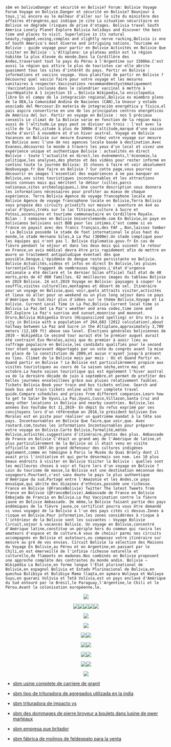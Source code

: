 
```
sbm en bolivieDanger et sécurité en Bolivie? Forum: Bolivie Voyage Forum Voyage en Bolivie.Danger et sécurité en Bolivie? Bounjour à tous,j'ai encore eu le malheur d'aller sur le site du ministère des affaires étrangères,qui indique je cite La situation sécuritaire en Bolivie se dégrade (risques de prise d'otages. Bolivia travel South America Lonely Planet Explore Bolivia holidays and discover the best time and places to visit. Superlative in its natural beauty,rugged,vexing,complex and slightly nerve racking,Bolivia is one of South America's most diverse and intriguing nations. Tourisme en Bolivie : guide voyage pour partir en Bolivie Activités en Bolivie Que visiter en Bolivie : L'Altiplano: Le plateau andin est la région habitée la plus élevée du monde.Dans la Cordillère des Andes,traversant tout le pays du Pérou à l'Argentine sur 1500km.C'est aussi la région qui attire le plus de touristes car elle abrite quasiment tous les sites d'intérêt du pays. Partir en Bolivie : informations et vaccins voyage. Vous planifiez de partir en Bolivie ? Découvrez quel vaccin faire pour votre voyage et les mesures sanitaires à respecter.Vaccinations recommandéesSystématiquement :Vaccinations incluses dans le calendrier vaccinal à mettre à jourHépatite A 1 injection 15 … Bolivia Wikipedia,la enciclopedia libre En el campo de la integración regional,Bolivia es miembro pleno de la OEA,la Comunidad Andina de Naciones (CAN),la Unasur y estado asociado del Mercosur.En materia de integración energética y física,el país aspira convertirse en uno de los principales centros energéticos de América del Sur. Partir en voyage en Bolivie : nos 5 précieux conseils Le climat de la Bolivie varie en fonction de la région mais aussi de l'altitude.Le pays peut se diviser en trois : l'est avec la ville de la Paz,située à plus de 3000m d'altitude,marqué d'une saison sèche d'avril à novembre et d'un hiver austral. Voyage en Bolivie Vacances en Bolivie sur mesure Evaneos Créez votre voyage sur mesure en Bolivie avec l'une de nos agences locale basée à destination.Avec Evaneos,découvrez le monde à travers les yeux d'un local et vivez une expérience unique et authentique Bolivie : actualités en direct Bolivie : toute l'actualité en direct,les événements,l'économie,la politique,les analyses,des photos et des vidéos pour rester informé en continu toute la journée Bolivie: 15 choses à faire et voir absolument Noobvoyage.fr Que faire en Bolivie ? Sur cette page,vous pourrez découvrir en images l'essentiel des expériences à ne pas manquer en Bolivie,ses sites touristiques incontournables et les attractions moins connues mais qui méritent le détour (villes,parcs nationaux,sites archéologiques…).Une courte description vous donnera les informations nécessaires pour profiter au mieux de chaque expérience. Terra Bolivia Agence de voyage francophone locale en Bolivie Agence de voyage francophone locale en Bolivie,Terra Bolivia vous propose des circuits privatifs sur mesure : aventure en 4x4 au salar d'Uyuni,treks sur le lac Titicaca,culture à Sucre et Potosi,ascensions et tourisme communautaire en Cordillère Royale. Bilan : 3 semaines en Bolivie Universlemonde.com En Bolivie,on paye en bolivianos boliviens soit BOB pour les intimes.C'est comme si en France on payait avec des francs français,des FAF … Bon,laissez tomber ! La Bolivie possède le stade de foot international le plus haut du monde,le stade Hernano Siles,à La Paz (3600m).Un stade compliqué pour les équipes qui n'ont pas l. Bolivie diplomatie.gouv.fr En cas de fièvre pendant le séjour et dans les deux mois qui suivent le retour en France,un avis médical devra être pris rapidement afin de mettre en œuvre un traitement antipaludique éventuel dès que possible.Dengue.L'épidémie de dengue reste persistante en Bolivie. Bolivie Actualités,vidéos et infos en direct En Bolivie,les pluies torrentielles frappent de nombreuses régions.L'état d'urgence nationale a été déclaré et le dernier bilan officiel fait état de 40 morts,près de 47 000 familles. 62 meilleures images du tableau Bolivie en 2019 Bolivie. 24 oct.2019 Voyage en Bolivie: paysages à couper le souffle,visites culturelles,montagnes et désert de sel. Itinéraire pour un voyage en Bolivie,quoi voir,quels attraits visiter,activités et lieux où aller pour un weekend ou un plus long séjour dans ce pays d'Amérique du Sud.Voir plus d'idées sur le thème Bolivie,Voyage et La bolivie. Current Local Time in La Paz,Bolivia Current local time in Bolivia La Paz.Get La Paz's weather and area codes,time zone and DST.Explore La Paz's sunrise and sunset,moonrise and moonset. Oruro,Bolivia Wikipedia Oruro (Hispanicized spelling) or Uru Uru is a city in Bolivia with a population of 264,683 (2012 calculation),about halfway between La Paz and Sucre in the Altiplano,approximately 3,709 meters (12,169 ft) above sea level. Élections générales boliviennes de 2019 — Wikipédia Ce second tour aurait été le premier auquel aurait été contraint Evo Morales,ainsi que du premier à avoir lieu au suffrage populaire en Bolivie,les candidats qualifiés pour le second tour étant auparavant départagés par un vote du congrès avant la mise en place de la constitution de 2009,et aucun n'ayant jusqu'à présent eu lieu. Climat de la Bolivie mois par mois : Où et Quand Partir en. Quand partir en Bolivie ? La Bolivie est particulièrement propice aux visites touristiques au cours de la saison sèche,entre mai et octobre.La haute saison touristique qui est également l'hiver austral va de la dernière décade de juin à septembre,et permet de profiter des belles journées ensoleillées grâce aux pluies relativement faibles. Tickets Bolivia Book your train and bus tickets online. Search and book bus and train tickets online with our complete travel guide.Compare schedules and prices from different companies.Learn how to get to Salar De Uyuni,La Paz,Uyuni,Cusco,Villazon,Santa Cruz and many other locations in Bolivia and nearby countries. Bolivie,les années Evo YouTube Oct 11,2019· En dépit du refus exprimé par ses concitoyens lors d'un référendum en 2016,le président bolivien Evo Morales est en piste pour réaliser un quatrième mandat à la tête son pays. Incontournables en Bolivie Que faire,que voir,que. Avec routard.com,toutes les informations Incontournables pour préparer votre voyage en Bolivie.Carte Bolivie,formalité,météo Bolivie,activités,suggestions d'itinéraire,photos des plus. Ambassade de France en Bolivie C'était un grand ami de l'Amérique de latine,et plus particulièrement de la Bolivie où il était venu en visite officielle en 1997.Un grand défenseur des cultures indigènes également,comme en témoigne à Paris le Musée du Quai Branly dont il avait pris l'initiative et qui porte désormais son nom. Les 10 plus beaux endroits à visiter en Bolivie Visiter la Bolivie : quelles sont les meilleures choses à voir et faire lors d'un voyage en Bolivie ? Loin du tourisme de masse,la Bolivie est une destination méconnue des voyageurs.Pourtant,c'est sans doute le pays le plus authentique d'Amérique du sud.Partagé entre l'Amazonie et les Andes,ce pays mosaïque,qui abrite des dizaines d'ethnies,possède une richesse. France en Bolivie (@FranceBolivie) Twitter The latest Tweets from France en Bolivie (@FranceBolivie).Ambassade de France en Bolivie Embajada de Francia en Bolivia.La Paz Vaccination contre la fièvre jaune en Bolivie Ambassade. De même,la Bolivie faisant partie des pays endémiques de la fièvre jaune,ce certificat pourra vous être demandé si vous voyagez de la Bolivie à l'un des pays cités ci dessus.Zones à risque en Bolivie.Pour information,les zones considérées à risque à l'intérieur de la Bolivie sont les suivantes : Voyage Bolivie Circuit,sejour & vacances Bolivie. Un voyage en Bolivie,concentré d'Amérique latine,constitue un périple hors du commun qui ravira les amateurs d'espace et de culture.À vous de choisir parmi nos circuits accompagnés en Bolivie et autotours,ou composez votre itinéraire sur mesure au gré de vos envies. Circuit Bolivie la sélection des Maisons du Voyage En Bolivie,au Pérou et en Argentine,en passant par le Chili,on est émerveillé de l'infinie richesse naturelle et culturelle,de flamants en madones.Nos combinés en Bolivie proposent une approche complète des contrastes du monde andin. Bolivie — Wikipédia La Bolivie,en forme longue l'État plurinational de Bolivie,en espagnol Bolivia et Estado Plurinacional de Bolivia,en quechua Bulibiya et Bulibiya Mama llaqta,en aymara Wuliwya et Wuliwya Suyu,en guarani Volívia et Tetã Volívia,est un pays enclavé d'Amérique du Sud entouré par le Brésil,le Paraguay,l'Argentine,le Chili et le Pérou.Avant la colonisation européenne,le. 
```

<div align="center">

<a href="https://es-crusher.shibang-china.com/github&k=sbm+en+bolivie"><img src="https://static.shibang-china.com/es/crusher/logo.jpg"></a>

<a href="https://es-crusher.shibang-china.com/github&k=sbm+en+bolivie"><img src="https://static.shibang-china.com/es/crusher/index.jpg"></a><a href="https://es-crusher.shibang-china.com/material.htmlgithub&k=sbm+en+bolivie"><img src="https://static.shibang-china.com/es/crusher/material.jpg"></a><a href="https://es-crusher.shibang-china.com/application.htmlgithub&k=sbm+en+bolivie"><img src="https://static.shibang-china.com/es/crusher/application.jpg"></a><a href="https://es-crusher.shibang-china.com/aboutus.htmlgithub&k=sbm+en+bolivie"><img src="https://static.shibang-china.com/es/crusher/aboutus.jpg"></a><a href="https://es-crusher.shibang-china.com/contact.htmlgithub&k=sbm+en+bolivie"><img src="https://static.shibang-china.com/es/crusher/contact.jpg"></a>

<a href="https://es-crusher.shibang-china.com/github&k=sbm+en+bolivie"><img src="https://static.shibang-china.com/es/crusher/banner.jpg"></a>

<a href="https://swt.shibang-china.com/github&k=sbm+en+bolivie"><img src="https://static.shibang-china.com/es/crusher/text.jpg"></a>

<a href="https://swt.shibang-china.com/github&k=sbm+en+bolivie"><img src="https://static.shibang-china.com/es/crusher/chat.jpg"></a><a href="https://es-crusher.shibang-china.com/contact.htmlgithub&k=sbm+en+bolivie"><img src="https://static.shibang-china.com/es/crusher/message.jpg"></a>

<a href="https://es-crusher.shibang-china.com/products/pe.htmlgithub&k=sbm+en+bolivie"><img src="https://static.shibang-china.com/es/crusher/pe.jpg"></a><a href="https://es-crusher.shibang-china.com/products/pf.htmlgithub&k=sbm+en+bolivie"><img src="https://static.shibang-china.com/es/crusher/pf.jpg"></a>

<a href="https://es-crusher.shibang-china.com/products/hpt.htmlgithub&k=sbm+en+bolivie"><img src="https://static.shibang-china.com/es/crusher/hpt.jpg"></a><a href="https://es-crusher.shibang-china.com/products/vsi.htmlgithub&k=sbm+en+bolivie"><img src="https://static.shibang-china.com/es/crusher/vsi.jpg"></a>

<a href="https://es-crusher.shibang-china.com/products/klv.htmlgithub&k=sbm+en+bolivie"><img src="https://static.shibang-china.com/es/crusher/klv.jpg"></a><a href="https://es-crusher.shibang-china.com/products/portable.htmlgithub&k=sbm+en+bolivie"><img src="https://static.shibang-china.com/es/crusher/portable.jpg"></a>

<a href="https://swt.shibang-china.com/github&k=sbm+en+bolivie"><img src="https://static.shibang-china.com/es/crusher/case.jpg"></a>

</div>


* [sbm usine complete de carriere de granit](sbm%20usine%20complete%20de%20carriere%20de%20granit.md)

* [sbm tipo de trituradora de agregados utilizada en la india](sbm%20tipo%20de%20trituradora%20de%20agregados%20utilizada%20en%20la%20india.md)

* [sbm trituradora de impacto vs](sbm%20trituradora%20de%20impacto%20vs.md)

* [sbm des dommages de pierre broyeur a boulets dans lusine de pwer marteaux](sbm%20des%20dommages%20de%20pierre%20broyeur%20a%20boulets%20dans%20lusine%20de%20pwer%20marteaux.md)

* [sbm empresa que britador](sbm%20empresa%20que%20britador.md)

* [sbm fábrica de molinos de feldespato para la venta](sbm%20f%C3%A1brica%20de%20molinos%20de%20feldespato%20para%20la%20venta.md)